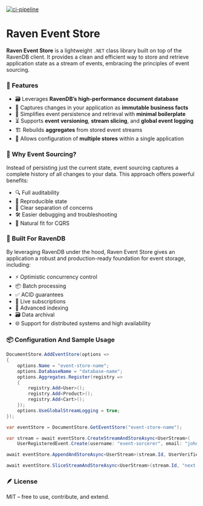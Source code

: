[![ci-pipeline](https://github.com/lukaszdobrzynski/raven-event-store/actions/workflows/ci-pipeline.yml/badge.svg)](https://github.com/lukaszdobrzynski/raven-event-store/actions/workflows/ci-pipeline.yml)

# Raven Event Store

**Raven Event Store** is a lightweight `.NET` class library built on top of the RavenDB client. It provides a clean and efficient way to store and retrieve application state as a stream of events, embracing the principles of event sourcing.

### 🚀 Features

- 🗃️ Leverages **RavenDB’s high-performance document database**
- 📜 Captures changes in your application as **immutable business facts**
- 🧩 Simplifies event persistence and retrieval with **minimal boilerplate**
- ⏳ Supports **event versioning**, **stream slicing**, and **global event logging**
- 🏗️ Rebuilds **aggregates** from stored event streams
- 🔌 Allows configuration of **multiple stores** within a single application

### 🧠 Why Event Sourcing?

Instead of persisting just the current state, event sourcing captures a complete history of all changes to your data. This approach offers powerful benefits:

- 🔍 Full auditability
- 🔄 Reproducible state
- 🧩 Clear separation of concerns
- 🛠️ Easier debugging and troubleshooting
- 🔑 Natural fit for CQRS

### 🦅 Built For RavenDB

By leveraging RavenDB under the hood, Raven Event Store gives an application a robust and production-ready foundation for event storage, including:

- ⚡ Optimistic concurrency control
- 📦 Batch processing
- ✅ ACID guarantees
- 🔔 Live subscriptions
- 🧠 Advanced indexing
- 🗃️ Data archival
- 🌐 Support for distributed systems and high availability

### 📦 Configuration And Sample Usage

```csharp
DocumentStore.AddEventStore(options =>
{
    options.Name = "event-store-name";
    options.DatabaseName = "database-name";
    options.Aggregates.Register(registry =>
    {
        registry.Add<User>();
        registry.Add<Product>();
        registry.Add<Cart>();
    });
    options.UseGlobalStreamLogging = true;
});

var eventStore = DocumentStore.GetEventStore("event-store-name");

var stream = await eventStore.CreateStreamAndStoreAsync<UserStream>(
    UserRegisteredEvent.Create(username: "event-sorcerer", email: "john@event-sorcerer.com"));

await eventStore.AppendAndStoreAsync<UserStream>(stream.Id, UserVerifiedEvent.Create, UserActivatedEvent.Create);

await eventStore.SliceStreamAndStoreAsync<UserStream>(stream.Id, "next-slice-id", UserRoleChangedEvent.Create("SUPER-ADMIN"));
```
### 🪶 License

MIT – free to use, contribute, and extend.

 


